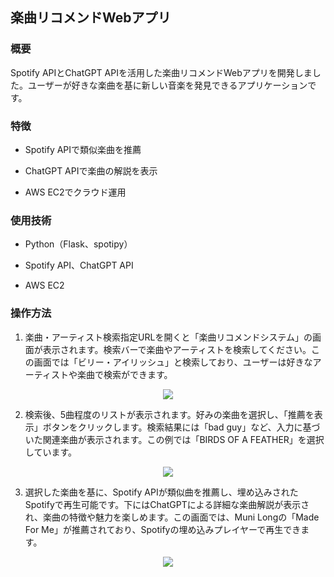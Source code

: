 ## 楽曲リコメンドWebアプリ

### 概要

Spotify APIとChatGPT APIを活用した楽曲リコメンドWebアプリを開発しました。ユーザーが好きな楽曲を基に新しい音楽を発見できるアプリケーションです。

### 特徴

- Spotify APIで類似楽曲を推薦

- ChatGPT APIで楽曲の解説を表示

- AWS EC2でクラウド運用

### 使用技術

- Python（Flask、spotipy）

- Spotify API、ChatGPT API

- AWS EC2

### 操作方法

1. 楽曲・アーティスト検索指定URLを開くと「楽曲リコメンドシステム」の画面が表示されます。検索バーで楽曲やアーティストを検索してください。この画面では「ビリー・アイリッシュ」と検索しており、ユーザーは好きなアーティストや楽曲で検索ができます。
   
<p align="center">
  <a href="https://github.com/user-attachments/assets/b47625fa-824c-4b79-b70b-48ce6e349af5">
    <kbd><img src="https://github.com/user-attachments/assets/b47625fa-824c-4b79-b70b-48ce6e349af5" /></kbd>
  </a>
</p>

2. 検索後、5曲程度のリストが表示されます。好みの楽曲を選択し、「推薦を表示」ボタンをクリックします。検索結果には「bad guy」など、入力に基づいた関連楽曲が表示されます。この例では「BIRDS OF A FEATHER」を選択しています。

<p align="center">
  <a href="https://github.com/user-attachments/assets/d273da94-fc2a-4c2a-8dfb-a76f639981e4">
    <kbd><img src="https://github.com/user-attachments/assets/d273da94-fc2a-4c2a-8dfb-a76f639981e4" /></kbd>
  </a>
</p>

3. 選択した楽曲を基に、Spotify APIが類似曲を推薦し、埋め込みされたSpotifyで再生可能です。下にはChatGPTによる詳細な楽曲解説が表示され、楽曲の特徴や魅力を楽しめます。この画面では、Muni Longの「Made For Me」が推薦されており、Spotifyの埋め込みプレイヤーで再生できます。

<p align="center">
  <a href="https://github.com/user-attachments/assets/b014ac26-c735-439e-a219-dd6cc5db26e4">
    <kbd><img src="https://github.com/user-attachments/assets/b014ac26-c735-439e-a219-dd6cc5db26e4" /></kbd>
  </a>
</p>

